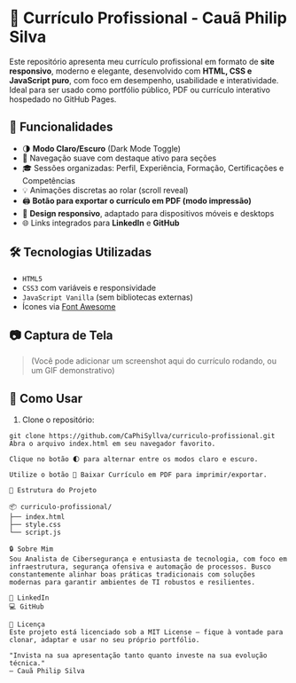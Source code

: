 # 💼 Currículo Profissional - Cauã Philip Silva

Este repositório apresenta meu currículo profissional em formato de **site responsivo**, moderno e elegante, desenvolvido com **HTML, CSS e JavaScript puro**, com foco em desempenho, usabilidade e interatividade.  
Ideal para ser usado como portfólio público, PDF ou currículo interativo hospedado no GitHub Pages.

## 📌 Funcionalidades

- 🌗 **Modo Claro/Escuro** (Dark Mode Toggle)
- 🎯 Navegação suave com destaque ativo para seções
- 🎓 Sessões organizadas: Perfil, Experiência, Formação, Certificações e Competências
- 💡 Animações discretas ao rolar (scroll reveal)
- 🖨️ **Botão para exportar o currículo em PDF (modo impressão)**
- 📱 **Design responsivo**, adaptado para dispositivos móveis e desktops
- 🌐 Links integrados para **LinkedIn** e **GitHub**

## 🛠️ Tecnologias Utilizadas

- `HTML5`
- `CSS3` com variáveis e responsividade
- `JavaScript Vanilla` (sem bibliotecas externas)
- Ícones via [Font Awesome](https://fontawesome.com/)

## 📷 Captura de Tela

> (Você pode adicionar um screenshot aqui do currículo rodando, ou um GIF demonstrativo)

## 🚀 Como Usar

1. Clone o repositório:
```
git clone https://github.com/CaPhiSyllva/curriculo-profissional.git
Abra o arquivo index.html em seu navegador favorito.

Clique no botão 🌓 para alternar entre os modos claro e escuro.

Utilize o botão 📄 Baixar Currículo em PDF para imprimir/exportar.

📁 Estrutura do Projeto

📦 curriculo-profissional/
├── index.html
├── style.css
└── script.js

🔒 Sobre Mim
Sou Analista de Cibersegurança e entusiasta de tecnologia, com foco em infraestrutura, segurança ofensiva e automação de processos. Busco constantemente alinhar boas práticas tradicionais com soluções modernas para garantir ambientes de TI robustos e resilientes.

🔗 LinkedIn
💻 GitHub

📄 Licença
Este projeto está licenciado sob a MIT License – fique à vontade para clonar, adaptar e usar no seu próprio portfólio.

"Invista na sua apresentação tanto quanto investe na sua evolução técnica."
— Cauã Philip Silva
